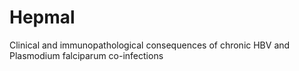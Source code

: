 # Hepmal
Clinical and immunopathological consequences of chronic HBV and Plasmodium falciparum  co-infections 
